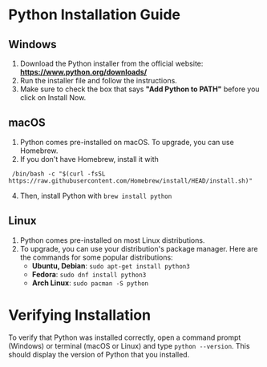 # Python Installation Guide

## Windows

1. Download the Python installer from the official website: **https://www.python.org/downloads/**
2. Run the installer file and follow the instructions.
3. Make sure to check the box that says **"Add Python to PATH"** before you click on Install Now.

## macOS

1. Python comes pre-installed on macOS. To upgrade, you can use Homebrew.
2. If you don't have Homebrew, install it with 
```
 /bin/bash -c "$(curl -fsSL https://raw.githubusercontent.com/Homebrew/install/HEAD/install.sh)"
```
4. Then, install Python with `brew install python`

## Linux

1. Python comes pre-installed on most Linux distributions.
2. To upgrade, you can use your distribution's package manager. Here are the commands for some popular distributions:
   - **Ubuntu, Debian**: `sudo apt-get install python3`
   - **Fedora**: `sudo dnf install python3`
   - **Arch Linux**: `sudo pacman -S python`

# Verifying Installation

To verify that Python was installed correctly, open a command prompt (Windows) or terminal (macOS or Linux) and type `python --version`. This should display the version of Python that you installed.
